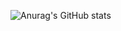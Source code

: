 
![Anurag's GitHub stats](https://github-readme-stats.vercel.app/api?username=rafaelhelisson&count_private=true)
